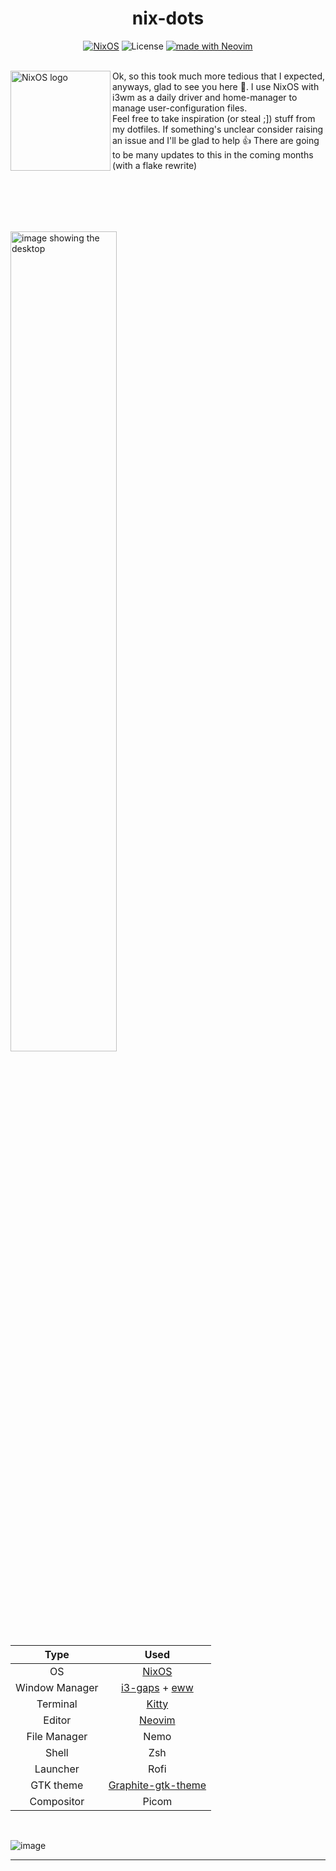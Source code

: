 <div align=center>
  
# nix-dots
[![NixOS](https://img.shields.io/badge/NixOS-unstable-informational.svg?logo=nixos)](https://nixos.org) ![License](https://img.shields.io/github/license/helium18/nix-dots) [![made with Neovim](https://img.shields.io/badge/made_with-Neovim-green.svg?logo=neovim)]([https://github.com/helium18/nix-dots](https://github.com/helium18/nix-dots/tree/main/home/config/neovim))

</div>
<br>
<a href="https://nixos.org/"><img alt="NixOS logo" height="160" align = "left" src="https://nixos.wiki/images/thumb/2/20/Home-nixos-logo.png/311px-Home-nixos-logo.png"></a>
Ok, so this took much more tedious that I expected, anyways, glad to see you here 👾. I use NixOS with i3wm as a daily driver and home-manager to manage user-configuration files.
<br>
Feel free to take inspiration (or steal ;]) stuff from my dotfiles. If something's unclear consider raising an issue and I'll be glad to help 👍 There are going to be many updates to this in the coming months (with a flake rewrite)

<br><br>
---
<img src="https://user-images.githubusercontent.com/86223025/170879044-afe8296e-28df-4dd6-8708-894262b3c6d7.png" alt="image showing the desktop" align="left" width="58%">

| Type  | Used |
| :---:  | :---:  |
| OS  | [NixOS](https://nixos.org/)  |
| Window Manager  | [i3-gaps](https://github.com/awesomeWM/awesome) + [eww](https://github.com/elkowar/eww)|
| Terminal | [Kitty](https://sw.kovidgoyal.net/kitty/) |
| Editor | [Neovim](https://neovim.io/) |
| File Manager | Nemo |
| Shell | Zsh |
| Launcher | Rofi |
| GTK theme | [Graphite-gtk-theme](https://github.com/vinceliuice/Graphite-gtk-theme) |
| Compositor | Picom |

<br>

![image](https://user-images.githubusercontent.com/86223025/170882680-66dbcf99-e56e-4eb0-a0a5-c994fd0cff35.png)


---
#
